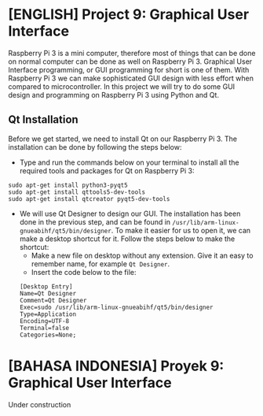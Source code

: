 # [ENGLISH] Project 9: Graphical User Interface
Raspberry Pi 3 is a mini computer, therefore most of things that can be done on normal computer can be done as well on Raspberry Pi 3. Graphical User Interface programming, or GUI programming for short is one of them. With Raspberry Pi 3 we can make sophisticated GUI design with less effort when compared to microcontroller. In this project we will try to do some GUI design and programming on Raspberry Pi 3 using Python and Qt.

## Qt Installation
Before we get started, we need to install Qt on our Raspberry Pi 3. The installation can be done by following the steps below:
* Type and run the commands below on your terminal to install all the required tools and packages for Qt on Raspberry Pi 3:
```
sudo apt-get install python3-pyqt5
sudo apt-get install qttools5-dev-tools
sudo apt-get install qtcreator pyqt5-dev-tools
```
* We will use Qt Designer to design our GUI. The installation has been done in the previous step, and can be found in ```/usr/lib/arm-linux-gnueabihf/qt5/bin/designer```. To make it easier for us to open it, we can make a desktop shortcut for it. Follow the steps below to make the shortcut:
    * Make a new file on desktop without any extension. Give it an easy to remember name, for example ```Qt Designer```.
    * Insert the code below to the file:
    ```
    [Desktop Entry]
    Name=Qt Designer
    Comment=Qt Designer
    Exec=sudo /usr/lib/arm-linux-gnueabihf/qt5/bin/designer
    Type=Application
    Encoding=UTF-8
    Terminal=false
    Categories=None;
    ```

# [BAHASA INDONESIA] Proyek 9: Graphical User Interface
Under construction
